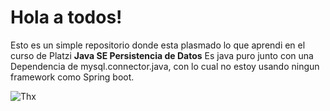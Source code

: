 # Hola a todos!
Esto es un simple repositorio donde esta plasmado lo que aprendi en el curso de Platzi **Java SE Persistencia de Datos** 
Es java puro junto con una Dependencia de mysql.connector.java, con lo cual no estoy usando ningun framework como Spring boot.


![Thx](https://i.pinimg.com/originals/9c/fc/70/9cfc70c3c0d0347767f2ffabbd37dfbd.gif) 
